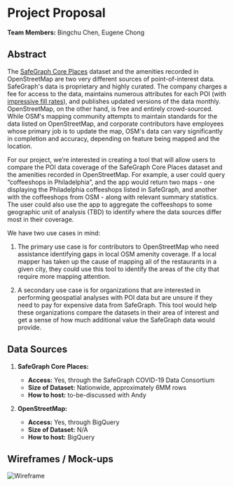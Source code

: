 # Project Proposal

**Team Members:** Bingchu Chen, Eugene Chong

## Abstract

The [SafeGraph Core Places](https://docs.safegraph.com/v4.0/docs#section-core-places) dataset and the amenities recorded in OpenStreetMap are two very different sources of point-of-interest data. SafeGraph's data is proprietary and highly curated. The company charges a fee for access to the data, maintains numerous attributes for each POI (with [impressive fill rates](https://docs.safegraph.com/v4.0/docs/places-summary-statistics)), and publishes updated versions of the data monthly. OpenStreetMap, on the other hand, is free and entirely crowd-sourced. While OSM's mapping community attempts to maintain standards for the data listed on OpenStreetMap, and corporate contributors have employees whose primary job is to update the map, OSM's data can vary significantly in completion and accuracy, depending on feature being mapped and the location.

For our project, we’re interested in creating a tool that will allow users to compare the POI data coverage of the SafeGraph Core Places dataset and the amenities recorded in OpenStreetMap. For example, a user could query “coffeeshops in Philadelphia”, and the app would return two maps - one displaying the Philadelphia coffeeshops listed in SafeGraph, and another with the coffeeshops from OSM - along with relevant summary statistics. The user could also use the app to aggregate the coffeeshops to some geographic unit of analysis (TBD) to identify where the data sources differ most in their coverage.

We have two use cases in mind:

1.	The primary use case is for contributors to OpenStreetMap who need assistance identifying gaps in local OSM amenity coverage. If a local mapper has taken up the cause of mapping all of the restaurants in a given city, they could use this tool to identify the areas of the city that require more mapping attention.

2.	A secondary use case is for organizations that are interested in performing geospatial analyses with POI data but are unsure if they need to pay for expensive data from SafeGraph. This tool would help these organizations compare the datasets in their area of interest and get a sense of how much additional value the SafeGraph data would provide.

## Data Sources

1.	**SafeGraph Core Places:**

	* **Access:** Yes, through the SafeGraph COVID-19 Data Consortium
	* **Size of Dataset:** Nationwide, approximately 6MM rows
	* **How to host:** to-be-discussed with Andy

2.	**OpenStreetMap:**

	* **Access:** Yes, through BigQuery
	* **Size of Dataset:** N/A
	* **How to host:** BigQuery

## Wireframes / Mock-ups

![](IMG_4721 "Wireframe")